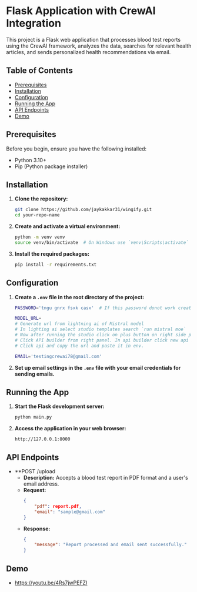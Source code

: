 # Flask Application with CrewAI Integration

This project is a Flask web application that processes blood test reports using the CrewAI framework, analyzes the data, searches for relevant health articles, and sends personalized health recommendations via email.

## Table of Contents
- [Prerequisites](#prerequisites)
- [Installation](#installation)
- [Configuration](#configuration)
- [Running the App](#running-the-app)
- [API Endpoints](#api-endpoints)
- [Demo](#running-the-app)
  
## Prerequisites

Before you begin, ensure you have the following installed:
- Python 3.10+
- Pip (Python package installer)

## Installation

1. **Clone the repository:**
    ```bash
    git clone https://github.com/jaykakkar31/wingify.git
    cd your-repo-name
    ```

2. **Create and activate a virtual environment:**
    ```bash
    python -m venv venv
    source venv/bin/activate  # On Windows use `venv\Scripts\activate`
    ```

3. **Install the required packages:**
    ```bash
    pip install -r requirements.txt
    ```



## Configuration

1. **Create a `.env` file in the root directory of the project:**
    ```bash
    PASSWORD='tngu gnrx fsxk casx'  # If this password donot work create google app password    `https://myaccount.google.com/apppasswords`
    
    MODEL_URL=
    # Generate url from lightning ai of Mistral model
    # In lighting ai select studio templates search `run mistral moe`
    # Now after running the studio click on plus button on right side panel and after click select `serving` and `click on API builder` and generate api with port 11434
    # Click API builder from right panel. In api builder click new api and add api name and enable api.
    # Click api and copy the url and paste it in env.

    EMAIL='testingcrewai78@gmail.com'
    ```

2. **Set up email settings in the `.env` file with your email credentials for sending emails.**

## Running the App

1. **Start the Flask development server:**
    ```bash
    python main.py
    ```

2. **Access the application in your web browser:**
    ```plaintext
    http://127.0.0.1:8000
    ```

## API Endpoints

- **POST /upload
    - **Description:** Accepts a blood test report in PDF format and a user's email address.
    - **Request:** 
        ```json
        {
            "pdf": report.pdf,
            "email": "sample@gmail.com"
        }
        ```
    - **Response:**
        ```json
        {
            "message": "Report processed and email sent successfully."
        }
        ```

## Demo

- https://youtu.be/4Rs7jwPEFZI

